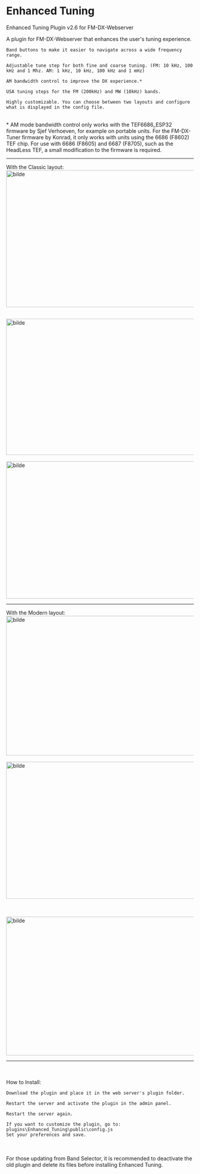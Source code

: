 # Enhanced Tuning

Enhanced Tuning Plugin v2.6 for FM-DX-Webserver
<br>

A plugin for FM-DX-Webserver that enhances the user's tuning experience.

    Band buttons to make it easier to navigate across a wide frequency range.

    Adjustable tune step for both fine and coarse tuning. (FM: 10 kHz, 100 kHz and 1 Mhz. AM: 1 kHz, 10 kHz, 100 kHz and 1 mHz)

    AM bandwidth control to improve the DX experience.*

    USA tuning steps for the FM (200kHz) and MW (10kHz) bands.

    Highly customizable. You can choose between two layouts and configure what is displayed in the config file.

<br>
* AM mode bandwidth control only works with the TEF6686_ESP32 firmware by Sjef Verhoeven, for example on portable units. For the FM-DX-Tuner firmware by Konrad, it only works with units using the 6686 (F8602) TEF chip. For use with 6686 (F8605) and 6687 (F8705), such as the HeadLess TEF, a small modification to the firmware is required.

---
With the Classic layout:
<br>
<img width="794" height="368" alt="bilde" src="https://github.com/user-attachments/assets/2fbb5904-ecc2-4fff-bd95-f3214c165008" />
<br>

 
<br>
<img width="795" height="366" alt="bilde" src="https://github.com/user-attachments/assets/23bc4cd0-7b53-4c24-a9f0-48575281b704" />
<br>


<br>
<img width="792" height="369" alt="bilde" src="https://github.com/user-attachments/assets/a42aebd0-9858-43f6-a201-37670d2c41c0" />

---
With the Modern layout:
<br>
<img width="785" height="375" alt="bilde" src="https://github.com/user-attachments/assets/a59462ea-7253-498b-a511-751f1ca7e4ec" />
<br>
<br>
<img width="790" height="368" alt="bilde" src="https://github.com/user-attachments/assets/94ac071d-e393-4f5f-a859-a2373bf81d91" />

<br>
<br>
<img width="797" height="373" alt="bilde" src="https://github.com/user-attachments/assets/affd5b1b-e52b-4ffa-bc1e-fa5dc3697c38" />


---



<br><br>
How to Install:

    Download the plugin and place it in the web server's plugin folder.

    Restart the server and activate the plugin in the admin panel.

    Restart the server again.

    If you want to customize the plugin, go to: plugins\Enhanced_Tuning\public\config.js
    Set your preferences and save.

    

<br><br>
For those updating from Band Selector, it is recommended to deactivate the old plugin and delete its files before installing Enhanced Tuning.

<br><br>


